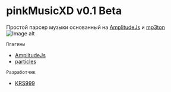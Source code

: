 
# pinkMusicXD v0.1 Beta
Простой парсер музыки основанный на [AmplitudeJs](https://521dimensions.com/open-source/amplitudejs) и [mp3ton](https://mp3ton.info)
![Image alt](https://github.com/{username}/{repository}/raw/{branch}/{path}/image.png)
```
Плагины
```
* [AmplitudeJs](https://521dimensions.com/open-source/amplitudejs)
* [particles](https://vincentgarreau.com/particles.js/)
```
Разработчик
```
* [KRS999](https://vk.com/krs999)
